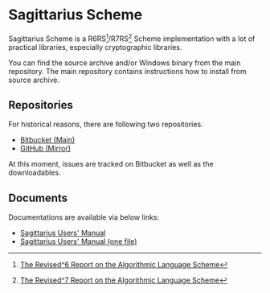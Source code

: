 Sagittarius Scheme
==================

Sagittarius Scheme is a R6RS[^r6rs]/R7RS[^r7rs] Scheme implementation
with a lot of practical libraries, especially cryptographic libraries.

[^r6rs]: [The Revised^6 Report on the Algorithmic Language Scheme](https://www.r6rs.org/)
[^r7rs]: [The Revised^7 Report on the Algorithmic Language Scheme](https://small.r7rs.org/)

You can find the source archive and/or Windows binary from the main 
repository. The main repository contains instructions how to install
from source archive.


Repositories
------------

For historical reasons, there are following two repositories.

- [Bitbucket (Main)](https://bitbucket.org/ktakashi/sagittarius-scheme)
- [GitHub (Mirror)](https://github.com/ktakashi/sagittarius-scheme)

At this moment, issues are tracked on Bitbucket as well as the
downloadables.

Documents
---------

Documentations are available via below links:

- [Sagittarius Users' Manual](/sagittarius-online-ref.html)
- [Sagittarius Users' Manual (one file)](/sagittarius-ref.html)

